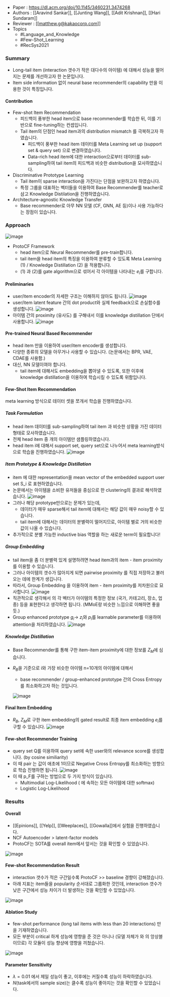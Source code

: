- Paper : <https://dl.acm.org/doi/10.1145/3460231.3474268>
- Authors : [[Aravind Sankar]], [[Junting Wang]], [[Adit Krishnan]], [[Hari Sundaram]]
- Reviewer : [[matthew.g@kakaocorp.com]]
- Topics
  - #Language_and_Knowledge
  - #Few-Shot_Learning
  - #RecSys2021

### Summary

- Long-tail item (interaction 갯수가 작은 대다수의 아이템) 에 대해서 성능을 떨어지는 문제를 개선하고자 한 논문입니다.
- Item side information 없이 neural base recommender의 capability 만을 이용한 것이 특징입니다.

#### Contribution

- Few-shot Item Recommendation
  - 피드백이 풍부한 head item으로 base recommender를 학습한 뒤, 이를 기반으로 fine-tuning하는 컨셉입니다.
  - Tail item의 단점인 head item과의 distribution mismatch 를 극복하고자 하였습니다.
    - 피드백이 풍부한 head item 데이터를 Meta Learning set up (support set & query set) 으로 변경하였습니다.
    - Data-rich head item에 대한 interaction으로부터 데이터를 sub-sampling하여 tail item의 피드백과 비슷한 distribution을 모사하였습니다.
- Discriminative Prototype Learning
  - Tail item이 sparse interaction을 가진다는 단점을 보완하고자 하였습니다.
  - 특정 그룹을 대표하는 벡터들을 이용하여 Base Recommender를 teacher로 삼고 Knowledge Distilation을 진행하였습니다.
- Architecture-agnostic Knowledge Transfer
  - Base recommender로 아무 NN 모델 (CF, GNN, AE 등)이나 사용 가능하다는 장점이 있습니다.

### Approach

![image](https://user-images.githubusercontent.com/38134957/165454645-80f8cb0a-7010-4714-8733-47dc73cbfd42.png)

- ProtoCF Framework
  - head item으로 Neural Recommender를 pre-train합니다.
  - tail item을 head item의 특징을 이용하여 분류할 수 있도록 Meta Learning (1) / Knowledge Distillation (2) 을 적용합니다.
  - (1) 과 (2)를 gate algorithm으로 섞어서 각 아이템을 나타내는 $e_i$를 구합니다.

#### Preliminaries

- user/item encoder의 자세한 구조는 이해하지 않아도 됩니다.
  ![image](https://user-images.githubusercontent.com/38134957/165454668-11019734-63a6-4d4e-b314-d60b0658cf3c.png)
- user/item latent feature 간의 dot product와 실제 feedback으로 손실함수를 생성합니다.
  ![image](https://user-images.githubusercontent.com/38134957/165454676-8092178e-f18b-4f9f-b6a4-8ab5e05f7b97.png)
- 아이템 간의 proximity (유사도) 를 구해내서 이를 knowledge distillation 단에서 사용합니다.
  ![image](https://user-images.githubusercontent.com/38134957/165454684-224a27fe-12fc-43ce-828c-3dcb8e4d40c8.png)

#### Pre-trained Neural Based Recommender

- head item 만을 이용하여 user/item encoder를 생성합니다.
- 다양한 종류의 모델을 아무거나 사용할 수 있습니다. (논문에서는 BPR, VAE, CDAE를 사용함.)
- 대신, NN 모델이여야 합니다.
  - tail item에 대해서도 embedding을 뽑아낼 수 있도록, 또한 이후에 knowledge distillation을 이용하여 학습시킬 수 있도록 위함입니다.

#### Few-Shot Item Recommendation

meta learning 방식으로 데이터 셋을 쪼개서 학습을 진행하였습니다.

##### Task Formulation

- head item 데이터를 sub-sampling하여 tail item 과 비슷한 상황을 가진 데이터 형태로 모사하였습니다.
- 전체 head item 중 개의 아이템만 샘플링하였습니다.
- head item i에 대해서 support set, query set으로 나누어서 meta learning방식으로 학습을 진행하였습니다.
  ![image](https://user-images.githubusercontent.com/38134957/165454705-d58d10d4-b8ac-4e5c-a0ec-cc7582317c51.png)

##### Item Prototype & Knowledge Distillation

- item 에 대한 representation을 mean vector of the embedded support user set S_i 로 표현하였습니다.
- 논문에서는 아이템을 소비한 유저들을 중심으로 한 clustering의 결과로 해석하였습니다.
  ![image](https://user-images.githubusercontent.com/38134957/165454713-2f76743c-804d-4c58-9380-0352e323c8f4.png)
- 그러나 해당 prototype만으로는 문제가 있는데,
  - 데이터가 매우 sparse해서 tail item에 대해서는 해당 값이 매우 noisy할 수 있습니다.
  - tail item에 대해서는 데이터의 분별력이 떨어지므로, 아이템 별로 거의 비슷한 값이 나올 수 있습니다.
- 추가적으로 분별 가능한 inductive bias 역할을 하는 새로운 term이 필요합니다!

##### Group Embedding

- tail item을 좀 더 분별력 있게 설명하려면 head item과의 item - item proximity를 이용할 수 있습니다.
- 그러나 아이템의 갯수가 많아지게 되면 pairwise proximity 를 직접 저장하고 불러오는 데에 한계가 생깁니다.
- 따라서, Group Embedding 을 이용하여 item - item proximity를 저차원으로 묘사합니다.
  ![image](https://user-images.githubusercontent.com/38134957/165454723-e40ea681-8fdc-407e-b172-a5b3ff19ecc0.png)
- 직관적으로 생각해서 의 각 벡터가 아이템의 특정한 정보 (국가, 카테고리, 장소, 업종) 등을 표현한다고 생각하면 됩니다. (MMoE랑 비슷한 느낌으로 이해하면 좋을 듯.)
- Group enhanced prototype $g_i$-> $z_i$와 $p_i$를 learnable parameter를 이용하여 attention을 처리하였습니다.
  ![image](https://user-images.githubusercontent.com/38134957/165454757-cc599602-a7f7-40a6-8c95-32db9d4ca7bb.png)

##### Knowledge Distillation

- Base Recommender를 통해 구한 item-item proximity에 대한 정보를 $Z_M$에 심습니다.
- $R_B$을 기준으로 i와 가장 비슷한 아이템 n=10개의 아이템에 대해서
  - base recommender / group-enhanced prototype 간의 Cross Entropy를 최소화하고자 하는 것입니다.

  ![image](https://user-images.githubusercontent.com/38134957/165454773-0b40f9f1-ee4c-474b-864f-ac2c9dbcf80c.png)

#### Final Item Embedding

- $R_B$, $Z_M$로 구한 item embedding의 gated result로 최종 item embedding $e_i$를 구할 수 있습니다.
  ![image](https://user-images.githubusercontent.com/38134957/165454780-0f1df03f-fdce-44ce-b91e-61bad1458cd2.png)

#### Few-shot Recommender Training

- query set Q를 이용하여 query set에 속한 user와의 relevance score를 생성합니다. (by cosine similiarity)  
- 이 때 pair 는 값이 애초에 1이므로 Negative Cross Entropy를 최소화하는 방향으로 학습 진행하면 됩니다.
  ![image](https://user-images.githubusercontent.com/38134957/165454796-cdcfc957-e5fc-4286-9cfe-f978a026a337.png)
- 이 때 p_F를 구하는 방법으로 두 가지 방식이 있습니다.
  - Multimodial Log-Likelihood ( 에 속하는 모든 아이템에 대한 softmax)
  - Logistic Log-Likelihood

### Results

#### Overall

- [[Epinions]], [[Yelp]], [[Weeplaces]], [[Gowalla]]에서 실험을 진행하였습니다.
- NCF Autoencoder > latent-factor models  
- ProtoCF는 SOTA를 overall item에서 앞서는 것을 확인할 수 있었습니다.

![image](https://user-images.githubusercontent.com/38134957/165454805-57c15ef4-2d29-4b67-9a8d-85a16e47cd5c.png)

#### Few-shot Recommendation Result  

- interaction 갯수가 적은 구간일수록 ProtoCF >> baseline 경향이 강해졌습니다.
- 아래 지표는 item들을 popularity 순서대로 그룹화한 것인데, interaction 갯수가 낮은 구간에서 성능 차이가 더 발생하는 것을 확인할 수 있었습니다.

![image](https://user-images.githubusercontent.com/38134957/165454818-c911170a-7571-49f8-aa3a-c54b2b347f98.png)

#### Ablation Study

- few-shot performance (long tail items with less than 20 interactions) 만을 기재하였습니다.
- 모든 부분이 critical 하게 성능에 영향을 준 것은 아니나 (모델 자체가 와 의 앙상블이므로) 각 모듈이 성능 향상에 영향을 끼쳤습니다.

![image](https://user-images.githubusercontent.com/38134957/165454837-af5810a4-a248-4298-b710-371b86431932.png)

#### Parameter Sensitivity

- $\lambda=0.01$ 에서 제일 성능이 좋고, 이후에는 커질수록 성능이 하락하였습니다.
- $N$(task에서의 sample size)는 클수록 성능이 좋아지는 것을 확인할 수 있었습니다.
